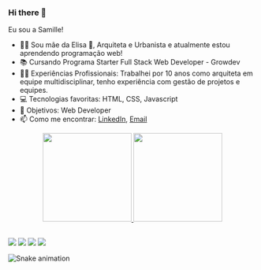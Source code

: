 ### Hi there 👋

<p> Eu sou a Samille!</p>

- 🙋‍♀️ Sou mãe da Elisa 👶, Arquiteta e Urbanista e atualmente estou aprendendo programação web!
- 📚 Cursando Programa Starter Full Stack Web Developer - Growdev
- 👷‍♀️ Experiências Profissionais: Trabalhei por 10 anos como arquiteta em equipe multidisciplinar, tenho experiência com gestão de projetos e equipes.  
- 💻 Tecnologias favoritas: HTML, CSS, Javascript
- 🎯 Objetivos: Web Developer
- 📫 Como me encontrar: <a href="www.linkedin.com/in/samille-machado">LinkedIn</a>, <a href="mailto:samillebmachado@gmail.com" target="_blank"> Email</a>

<div align="center">
  <a href="https://github.com/samillemachado">
  <img height="180em" src="https://github-readme-stats.vercel.app/api?username=samillemachado&show_icons=true&theme=tokyonight&include_all_commits=true&count_private=true"/>
  <img height="180em" src="https://github-readme-stats.vercel.app/api/top-langs/?username=samillemachado&layout=compact&langs_count=7&theme=tokyonight"/>
</div>
    
##
  
<div> 
  <a href="#" target="_blank"><img src="https://img.shields.io/badge/YouTube-FF0000?style=for-the-badge&logo=youtube&logoColor=white" target="_blank"></a>
  <a href="https://www.instagram.com/samillemachado" target="_blank"><img src="https://img.shields.io/badge/-Instagram-%23E4405F?style=for-the-badge&logo=instagram&logoColor=white" target="_blank"></a>
 <a href = "mailto:samillebmachado@gmail.com"><img src="https://img.shields.io/badge/-outlook-%23333?style=for-the-badge&logo=microsoft&logoColor=white" target="_blank"></a>
  <a href="https://www.linkedin.com/in/samillemachado/" target="_blank"><img src="https://img.shields.io/badge/-LinkedIn-%230077B5?style=for-the-badge&logo=linkedin&logoColor=white" target="_blank"></a>
  
  ![Snake animation](https://github.com/samillemachado/samillemachado/blob/output/github-contribution-grid-snake.svg)
</div>
